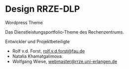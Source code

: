 Design RRZE-DLP
===============

Wordpress Theme

Das Dienstleistungsportfolio-Theme des Rechenzentrums.

Entwickler und Projektbeteiligte

- Rolf v.d. Forst, rolf.v.d.forst@fau.de
- Natalia Khamatgalimova
- Wolfgang Wiese, webmaster@rrze.uni-erlangen.de
